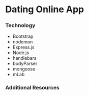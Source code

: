 # Dating Online App

### Technology

* Bootstrap
* nodemon
* Express.js
* Node.js
* handlebars
* bodyParser
* mongoose
* mLab




### Additional Resources


